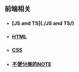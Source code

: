 ## 前端相关

- ### [JS and TS](./JS and TS/)

- ### [HTML](./HTML/) 

- ### [CSS](./CSS/) 

- ### [不便分类的NOTE](./不便分类的NOTE/) 